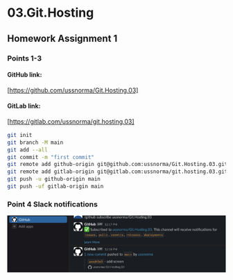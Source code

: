 # 03.Git.Hosting 
 
## Homework Assignment 1

### Points 1-3

#### GitHub link:
[https://github.com/ussnorma/Git.Hosting.03]
#### GitLab link:
[https://gitlab.com/ussnorma/git.hosting.03]

```bash
git init
git branch -M main
git add --all
git commit -m "first commit"
git remote add github-origin git@github.com:ussnorma/Git.Hosting.03.git
git remote add gitlab-origin git@gitlab.com:ussnorma/git.hosting.03.git
git push -u github-origin main
git push -uf gitlab-origin main
```

### Point 4 Slack notifications

![Notification_slack_Github](https://github.com/ussnorma/Git.Hosting.03/blob/main/screnshots/Снимок%20экрана%202024-01-28%20в%2012.18.51.png?raw=true)
